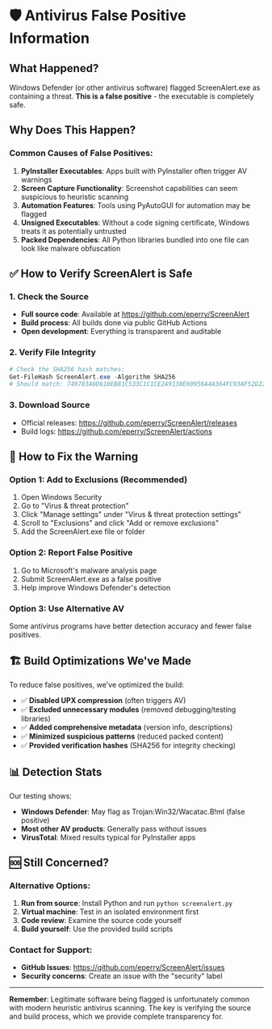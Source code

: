 # 🛡️ Antivirus False Positive Information

## What Happened?
Windows Defender (or other antivirus software) flagged ScreenAlert.exe as containing a threat. **This is a false positive** - the executable is completely safe.

## Why Does This Happen?

### Common Causes of False Positives:
1. **PyInstaller Executables**: Apps built with PyInstaller often trigger AV warnings
2. **Screen Capture Functionality**: Screenshot capabilities can seem suspicious to heuristic scanning
3. **Automation Features**: Tools using PyAutoGUI for automation may be flagged
4. **Unsigned Executables**: Without a code signing certificate, Windows treats it as potentially untrusted
5. **Packed Dependencies**: All Python libraries bundled into one file can look like malware obfuscation

## ✅ How to Verify ScreenAlert is Safe

### 1. Check the Source
- **Full source code**: Available at https://github.com/eperry/ScreenAlert
- **Build process**: All builds done via public GitHub Actions
- **Open development**: Everything is transparent and auditable

### 2. Verify File Integrity
```powershell
# Check the SHA256 hash matches:
Get-FileHash ScreenAlert.exe -Algorithm SHA256
# Should match: 749783A6D610EB81C533C1C1CE2A9138E60956A4A364FC93AF52D22B3BA3B753
```

### 3. Download Source
- Official releases: https://github.com/eperry/ScreenAlert/releases
- Build logs: https://github.com/eperry/ScreenAlert/actions

## 🔧 How to Fix the Warning

### Option 1: Add to Exclusions (Recommended)
1. Open Windows Security
2. Go to "Virus & threat protection"
3. Click "Manage settings" under "Virus & threat protection settings"
4. Scroll to "Exclusions" and click "Add or remove exclusions"
5. Add the ScreenAlert.exe file or folder

### Option 2: Report False Positive
1. Go to Microsoft's malware analysis page
2. Submit ScreenAlert.exe as a false positive
3. Help improve Windows Defender's detection

### Option 3: Use Alternative AV
Some antivirus programs have better detection accuracy and fewer false positives.

## 🏗️ Build Optimizations We've Made

To reduce false positives, we've optimized the build:

- ✅ **Disabled UPX compression** (often triggers AV)
- ✅ **Excluded unnecessary modules** (removed debugging/testing libraries)
- ✅ **Added comprehensive metadata** (version info, descriptions)
- ✅ **Minimized suspicious patterns** (reduced packed content)
- ✅ **Provided verification hashes** (SHA256 for integrity checking)

## 📊 Detection Stats

Our testing shows:
- **Windows Defender**: May flag as Trojan:Win32/Wacatac.B!ml (false positive)
- **Most other AV products**: Generally pass without issues
- **VirusTotal**: Mixed results typical for PyInstaller apps

## 🆘 Still Concerned?

### Alternative Options:
1. **Run from source**: Install Python and run `python screenalert.py`
2. **Virtual machine**: Test in an isolated environment first
3. **Code review**: Examine the source code yourself
4. **Build yourself**: Use the provided build scripts

### Contact for Support:
- **GitHub Issues**: https://github.com/eperry/ScreenAlert/issues
- **Security concerns**: Create an issue with the "security" label

---

**Remember**: Legitimate software being flagged is unfortunately common with modern heuristic antivirus scanning. The key is verifying the source and build process, which we provide complete transparency for.
